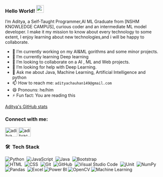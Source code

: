 ### Hello World! <img src="https://media.giphy.com/media/hvRJCLFzcasrR4ia7z/giphy.gif" width="25px">

I’m Aditya, a Self-Taught Programmer,AI ML Graduate from [NSHM KNOWLEDGE CAMPUS], curious coder and an intermediate ML model developer. I make it my mission to know about every technology to some extent, I enjoy learning about new technologies,and i will be happy to collaborate.

- 🔭 I’m currently working on my AI&ML gorithms and some minor projects.
- 🌱 I’m currently learning Deep learning
- 👯 I’m looking to collaborate on a AI , ML and Web projects.
- 🤔 I’m looking for help with Deep Learning.
- 💬 Ask me about Java, Machine Learning, Artificial Intelligence and python
- 📫 How to reach me: `adityachauhan149@gmail.com`
- 😄 Pronouns: he/him
- ⚡ Fun fact: You are reading this

[Aditya's GitHub stats](https://github-readme-stats.vercel.app/api?username=Aditya2434&show_icons=true&theme=radical)

<h3 align="left">Connect with me:</h3>
<p align="left">
<a href="https://linkedin.com/in/aditya chauhan" target="blank"><img align="center" src="https://raw.githubusercontent.com/rahuldkjain/github-profile-readme-generator/master/src/images/icons/Social/linked-in-alt.svg" alt="aditya chauhan" height="30" width="40" /></a>
<a href="https://auth.geeksforgeeks.org/user/adityachauhan2434" target="blank"><img align="center" src="https://raw.githubusercontent.com/rahuldkjain/github-profile-readme-generator/master/src/images/icons/Social/geeks-for-geeks.svg" alt="adityachauhan2434" height="30" width="40" /></a>
</p>

### 🛠 &nbsp;Tech Stack

![Python](https://img.shields.io/badge/-Python-05122A?style=flat&logo=python)&nbsp;
![JavaScript](https://img.shields.io/badge/-JavaScript-05122A?style=flat&logo=javascript)&nbsp;
![Java](https://img.shields.io/badge/-Java-05122A?style=flat&logo=Java&logoColor=FFA518)&nbsp;
![Bootstrap](https://img.shields.io/badge/-Bootstrap-05122A?style=flat&logo=bootstrap&logoColor=563D7C)\
![HTML](https://img.shields.io/badge/-HTML-05122A?style=flat&logo=HTML5)&nbsp;
![CSS](https://img.shields.io/badge/-CSS-05122A?style=flat&logo=CSS3&logoColor=1572B6)&nbsp;
![Git](https://img.shields.io/badge/-Git-05122A?style=flat&logo=git)&nbsp;
![GitHub](https://img.shields.io/badge/-GitHub-05122A?style=flat&logo=github)&nbsp;
![Visual Studio Code](https://img.shields.io/badge/-Visual%20Studio%20Code-05122A?style=flat&logo=visual-studio-code&logoColor=007ACC)&nbsp;
![jUnit](https://img.shields.io/badge/jUnit%20-%23150458.svg?&style=flat&logo=Java&logoColor=white)&nbsp;
![NumPy](https://img.shields.io/badge/numpy%20-%23013243.svg?&style=flat&logo=numpy&logoColor=white)&nbsp;
![Pandas](https://img.shields.io/badge/pandas%20-%23150458.svg?&style=flat&logo=pandas&logoColor=white)&nbsp;
![Excel](https://img.shields.io/badge/Microsoft%20Excel-217346?style=flat&logo=microsoft-excel&logoColor=white)
![Power BI](https://img.shields.io/badge/Power%20BI-F2C811?style=flat&logo=power-bi&logoColor=black)
![OpenCV](https://img.shields.io/badge/OpenCV-5C3EE8?style=flat&logo=opencv&logoColor=white)
![Machine Learning](https://img.shields.io/badge/Machine%20Learning-FF6F00?style=flat&logo=tensorflow&logoColor=white)
